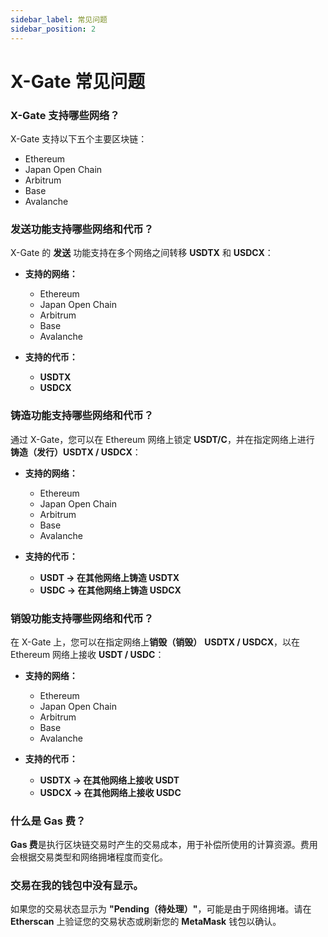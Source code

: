 ```yaml
---
sidebar_label: 常见问题
sidebar_position: 2
---
```


# X-Gate 常见问题

### **X-Gate 支持哪些网络？**

X-Gate 支持以下五个主要区块链：

- Ethereum
- Japan Open Chain
- Arbitrum
- Base
- Avalanche

### **发送功能支持哪些网络和代币？**

X-Gate 的 **发送** 功能支持在多个网络之间转移 **USDTX** 和 **USDCX**：

- **支持的网络：**
  - Ethereum
  - Japan Open Chain
  - Arbitrum
  - Base
  - Avalanche

- **支持的代币：**
  - **USDTX**
  - **USDCX**

### **铸造功能支持哪些网络和代币？**

通过 X-Gate，您可以在 Ethereum 网络上锁定 **USDT/C**，并在指定网络上进行 **铸造（发行）USDTX / USDCX**：

- **支持的网络：**
  - Ethereum
  - Japan Open Chain
  - Arbitrum
  - Base
  - Avalanche

- **支持的代币：**
  - **USDT → 在其他网络上铸造 USDTX**
  - **USDC → 在其他网络上铸造 USDCX**

### **销毁功能支持哪些网络和代币？**

在 X-Gate 上，您可以在指定网络上**销毁（销毁）** **USDTX / USDCX**，以在 Ethereum 网络上接收 **USDT / USDC**：

- **支持的网络：**
  - Ethereum
  - Japan Open Chain
  - Arbitrum
  - Base
  - Avalanche

- **支持的代币：**
  - **USDTX → 在其他网络上接收 USDT**
  - **USDCX → 在其他网络上接收 USDC**

### **什么是 Gas 费？**

**Gas 费**是执行区块链交易时产生的交易成本，用于补偿所使用的计算资源。费用会根据交易类型和网络拥堵程度而变化。

### **交易在我的钱包中没有显示。**

如果您的交易状态显示为 **"Pending（待处理）"**，可能是由于网络拥堵。请在 **Etherscan** 上验证您的交易状态或刷新您的 **MetaMask** 钱包以确认。
